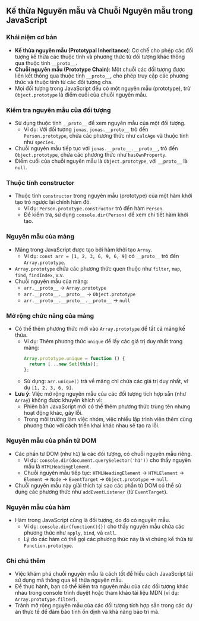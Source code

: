 ## Kế thừa Nguyên mẫu và Chuỗi Nguyên mẫu trong JavaScript

### Khái niệm cơ bản

- **Kế thừa nguyên mẫu (Prototypal Inheritance)**: Cơ chế cho phép các đối tượng kế thừa các thuộc tính và phương thức từ đối tượng khác thông qua thuộc tính `__proto__`.
- **Chuỗi nguyên mẫu (Prototype Chain)**: Một chuỗi các đối tượng được liên kết thông qua thuộc tính `__proto__`, cho phép truy cập các phương thức và thuộc tính từ các đối tượng cha.
- Mọi đối tượng trong JavaScript đều có một nguyên mẫu (prototype), trừ `Object.prototype` là điểm cuối của chuỗi nguyên mẫu.

### Kiểm tra nguyên mẫu của đối tượng

- Sử dụng thuộc tính `__proto__` để xem nguyên mẫu của một đối tượng.
  - Ví dụ: Với đối tượng `jonas`, `jonas.__proto__` trỏ đến `Person.prototype`, chứa các phương thức như `calcAge` và thuộc tính như `species`.
- Chuỗi nguyên mẫu tiếp tục với `jonas.__proto__.__proto__`, trỏ đến `Object.prototype`, chứa các phương thức như `hasOwnProperty`.
- Điểm cuối của chuỗi nguyên mẫu là `Object.prototype`, với `__proto__` là `null`.

### Thuộc tính constructor

- Thuộc tính `constructor` trong nguyên mẫu (prototype) của một hàm khởi tạo trỏ ngược lại chính hàm đó.
  - Ví dụ: `Person.prototype.constructor` trỏ đến hàm `Person`.
  - Để kiểm tra, sử dụng `console.dir(Person)` để xem chi tiết hàm khởi tạo.

### Nguyên mẫu của mảng

- Mảng trong JavaScript được tạo bởi hàm khởi tạo `Array`.
  - Ví dụ: `const arr = [1, 2, 3, 6, 9, 6, 9]` có `__proto__` trỏ đến `Array.prototype`.
- `Array.prototype` chứa các phương thức quen thuộc như `filter`, `map`, `find`, `findIndex`, v.v.
- Chuỗi nguyên mẫu của mảng:
  - `arr.__proto__` → `Array.prototype`
  - `arr.__proto__.__proto__` → `Object.prototype`
  - `arr.__proto__.__proto__.__proto__` → `null`

### Mở rộng chức năng của mảng

- Có thể thêm phương thức mới vào `Array.prototype` để tất cả mảng kế thừa.
  - Ví dụ: Thêm phương thức `unique` để lấy các giá trị duy nhất trong mảng:
    ```javascript
    Array.prototype.unique = function () {
      return [...new Set(this)];
    };
    ```
  - Sử dụng: `arr.unique()` trả về mảng chỉ chứa các giá trị duy nhất, ví dụ `[1, 2, 3, 6, 9]`.
- **Lưu ý**: Việc mở rộng nguyên mẫu của các đối tượng tích hợp sẵn (như `Array`) không được khuyến khích vì:
  - Phiên bản JavaScript mới có thể thêm phương thức trùng tên nhưng hoạt động khác, gây lỗi.
  - Trong môi trường làm việc nhóm, việc nhiều lập trình viên thêm cùng phương thức với cách triển khai khác nhau sẽ tạo ra lỗi.

### Nguyên mẫu của phần tử DOM

- Các phần tử DOM (như `h1`) là các đối tượng, có chuỗi nguyên mẫu riêng.
  - Ví dụ: `console.dir(document.querySelector('h1'))` cho thấy nguyên mẫu là `HTMLHeadingElement`.
  - Chuỗi nguyên mẫu tiếp tục: `HTMLHeadingElement` → `HTMLElement` → `Element` → `Node` → `EventTarget` → `Object.prototype` → `null`.
- Chuỗi nguyên mẫu này giải thích tại sao các phần tử DOM có thể sử dụng các phương thức như `addEventListener` (từ `EventTarget`).

### Nguyên mẫu của hàm

- Hàm trong JavaScript cũng là đối tượng, do đó có nguyên mẫu.
  - Ví dụ: `console.dir(function(){})` cho thấy nguyên mẫu chứa các phương thức như `apply`, `bind`, và `call`.
  - Lý do các hàm có thể gọi các phương thức này là vì chúng kế thừa từ `Function.prototype`.

### Ghi chú thêm

- Việc khám phá chuỗi nguyên mẫu là cách tốt để hiểu cách JavaScript tái sử dụng mã thông qua kế thừa nguyên mẫu.
- Để thực hành, bạn có thể kiểm tra nguyên mẫu của các đối tượng khác nhau trong console trình duyệt hoặc tham khảo tài liệu MDN (ví dụ: `Array.prototype.filter`).
- Tránh mở rộng nguyên mẫu của các đối tượng tích hợp sẵn trong các dự án thực tế để đảm bảo tính ổn định và khả năng bảo trì mã.
